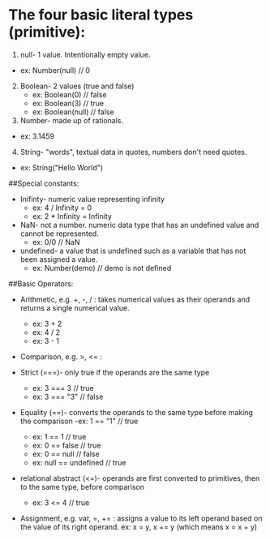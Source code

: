 # The four basic literal types (primitive):
1. null- 1 value. Intentionally empty value. 
  - ex: Number(null) // 0
2. Boolean- 2 values (true and false)
   - ex: Boolean(0) // false
   - ex: Boolean(3) // true
   - ex: Boolean(null) // false
3. Number- made up of rationals.
  - ex: 3.1459
4. String- "words", textual data in quotes, numbers don't need quotes.
  - ex: String("Hello World")

##Special constants:
- Inifinty- numeric value representing infinity
  - ex: 4 / Infinity = 0
  - ex: 2 * Infinity = Infinity
- NaN- not a number. numeric data type that has an undefined value and cannot be represented.
  - ex: 0/0 // NaN
- undefined- a value that is undefined such as a variable that has not been assigned a value.
  - ex: Number(demo) // demo is not defined

##Basic Operators:
- Arithmetic, e.g. +, -, / : takes numerical values as their operands and returns a single numerical value.
  - ex: 3 + 2
  - ex: 4 / 2
  - ex: 3 - 1

- Comparison, e.g. >, <= :
 - Strict (===)- only true if the operands are the same type
   - ex: 3 === 3 // true
    - ex: 3 === "3" // false
 - Equality (==)- converts the operands to the same type before making the comparison
   -ex: 1 == "1" // true
    - ex: 1 == 1 // true
    - ex: 0 == false // true
    - ex: 0 == null // false
    - ex: null == undefined // true
 - relational abstract (<=)- operands are first converted to primitives, then to the same type, before comparison
   - ex: 3 <= 4 // true

- Assignment, e.g. var, =, += : assigns a value to its left operand based on the value of its right operand.
  ex: x = y, x += y (which means x = x + y)
